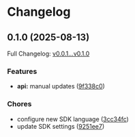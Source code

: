 # Changelog

## 0.1.0 (2025-08-13)

Full Changelog: [v0.0.1...v0.1.0](https://github.com/aiinbx/aiinbx-py/compare/v0.0.1...v0.1.0)

### Features

* **api:** manual updates ([9f338c0](https://github.com/aiinbx/aiinbx-py/commit/9f338c08cf76e9482a9529c761654cdd250483ea))


### Chores

* configure new SDK language ([3cc34fc](https://github.com/aiinbx/aiinbx-py/commit/3cc34fcf8b0325986076726a774c419992b5aafa))
* update SDK settings ([9251ee7](https://github.com/aiinbx/aiinbx-py/commit/9251ee7b47185255692e59f672e6158f4af32541))
